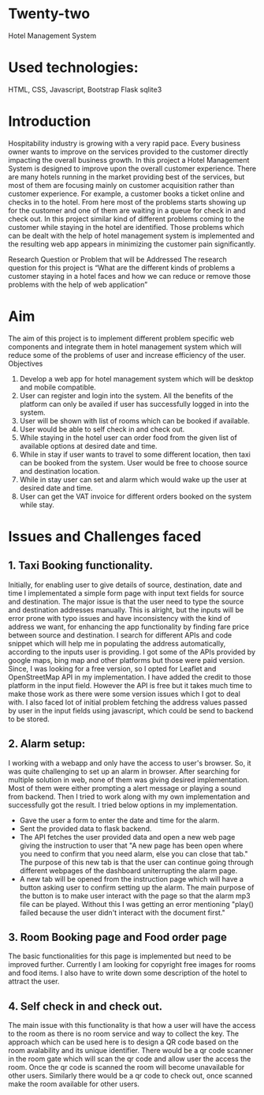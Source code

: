 # Twenty-two
Hotel Management System


# Used technologies:

HTML, CSS, Javascript, Bootstrap
Flask
sqlite3

# Introduction

Hospitability industry is growing with a very rapid pace. Every business owner wants to improve on
the services provided to the customer directly impacting the overall business growth. In this project
a Hotel Management System is designed to improve upon the overall customer experience. There
are many hotels running in the market providing best of the services, but most of them are focusing
mainly on customer acquisition rather than customer experience. For example, a customer books a
ticket online and checks in to the hotel. From here most of the problems starts showing up for the
customer and one of them are waiting in a queue for check in and check out. In this project similar
kind of different problems coming to the customer while staying in the hotel are identified. Those
problems which can be dealt with the help of hotel management system is implemented and the
resulting web app appears in minimizing the customer pain significantly.

Research Question or Problem that will be Addressed
The research question for this project is “What are the different kinds of problems a customer
staying in a hotel faces and how we can reduce or remove those problems with the help of web
application”

# Aim

The aim of this project is to implement different problem specific web components and integrate
them in hotel management system which will reduce some of the problems of user and increase
efficiency of the user.
Objectives
1. Develop a web app for hotel management system which will be desktop and mobile
compatible.
2. User can register and login into the system. All the benefits of the platform can only be
availed if user has successfully logged in into the system.
3. User will be shown with list of rooms which can be booked if available.
4. User would be able to self check in and check out.
5. While staying in the hotel user can order food from the given list of available options at
desired date and time.
6. While in stay if user wants to travel to some different location, then taxi can be booked from
the system. User would be free to choose source and destination location.
7. While in stay user can set and alarm which would wake up the user at desired date and time.
8. User can get the VAT invoice for different orders booked on the system while stay.

# Issues and Challenges faced
## 1. Taxi Booking functionality. 
Initially, for enabling user to give details of source, destination, date and time I implementated a simple form page with input text fields for source and destination.
The major issue is that the user need to type the source and destination addresses manually. This is alright, but the inputs will be error prone with typo issues and have inconsistency with the kind of address we want, for enhancing the app functionality by finding fare price between source and destination.
I search for different APIs and code snippet which will help me in populating the address automatically, according to the inputs user is providing. I got some of the APIs provided by google maps, bing map and other platforms but those were paid version. Since, I was looking for a free version, so I opted for Leaflet and OpenStreetMap API in my implementation. I have added the credit to those platform in the input field. However the API is free but it takes much time to make those work as there were some version issues which I got to deal with. I also faced lot of initial problem fetching the address values passed by user in the input fields using javascript, which could be send to backend to be stored.

## 2. Alarm setup:
I working with a webapp and only have the access to user's browser. So, it was quite challenging to set up an alarm in browser.
After searching for multiple solution in web, none of them was giving desired implementation. Most of them were either prompting a alert message or playing a sound from backend.
Then I tried to work along with my own implementation and successfully got the result. I tried below options in my implementation.
* Gave the user a form to enter the date and time for the alarm.
* Sent the provided data to flask backend.
* The API fetches the user provided data and open a new web page giving the instruction to user that "A new page has been open where you need to confirm that you need alarm, else you can close that tab." The purpose of this new tab is that the user can continue going through different webpages of the dashboard uniterrupting the alarm page.
* A new tab will be opened from the instruction page which will have a button asking user to confirm setting up the alarm. The main purpose of the button is to make user interact with the page so that the alarm mp3 file can be played. Without this I was getting an error mentioning "play() failed because the user didn't interact with the document first."

## 3. Room Booking page and Food order page
The basic functionalities for this page is implemented but need to be improved further. Currently I am looking for copyright free images for rooms and food items. I also have to write down some description of the hotel to attract the user.

## 4. Self check in and check out.
The main issue with this functionality is that how a user will have the access to the room as there is no room service and way to collect the key. The approach which can be used here is to design a QR code based on the room avalability and its unique identifier. There would be a qr code scanner in the room gate which will scan the qr code and allow user the access the room. Once the qr code is scanned the room will become unavailable for other users. Similarly there would be a qr code to check out, once scanned make the room available for other users.
